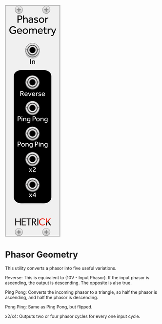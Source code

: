 ![Module](../Images/Modules/PhasorGeometry.png)

# Phasor Geometry

This utility converts a phasor into five useful variations.

Reverse: This is equivalent to (10V - Input Phasor). If the input phasor is ascending, the output is descending. The opposite is also true.

Ping Pong: Converts the incoming phasor to a triangle, so half the phasor is ascending, and half the phasor is descending.

Pong Ping: Same as Ping Pong, but flipped.

x2/x4: Outputs two or four phasor cycles for every one input cycle.
